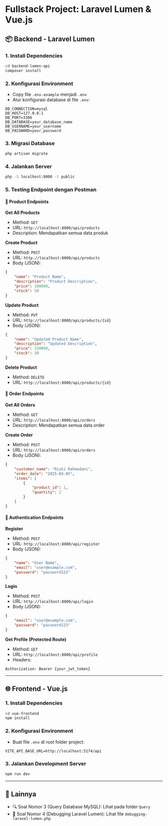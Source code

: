 
# Fullstack Project: Laravel Lumen & Vue.js

## 📦 Backend - Laravel Lumen

### 1. Install Dependencies
```bash
cd backend-lumen-api
composer install
```

### 2. Konfigurasi Environment
- Copy file `.env.example` menjadi `.env`
- Atur konfigurasi database di file `.env`:
```env
DB_CONNECTION=mysql
DB_HOST=127.0.0.1
DB_PORT=3306
DB_DATABASE=your_database_name
DB_USERNAME=your_username
DB_PASSWORD=your_password
```

### 3. Migrasi Database
```bash
php artisan migrate
```

### 4. Jalankan Server
```bash
php -S localhost:8000 -t public
```

### 5. Testing Endpoint dengan Postman

#### 🔹 Product Endpoints

**Get All Products**
- Method: `GET`
- URL: `http://localhost:8000/api/products`
- Description: Mendapatkan semua data produk

**Create Product**
- Method: `POST`
- URL: `http://localhost:8000/api/products`
- Body (JSON):
```json
{
    "name": "Product Name",
    "description": "Product Description",
    "price": 100000,
    "stock": 50
}
```

**Update Product**
- Method: `PUT`
- URL: `http://localhost:8000/api/products/{id}`
- Body (JSON):
```json
{
    "name": "Updated Product Name",
    "description": "Updated Description",
    "price": 150000,
    "stock": 30
}
```

**Delete Product**
- Method: `DELETE`
- URL: `http://localhost:8000/api/products/{id}`

#### 🔹 Order Endpoints

**Get All Orders**
- Method: `GET`
- URL: `http://localhost:8000/api/orders`
- Description: Mendapatkan semua data order

**Create Order**
- Method: `POST`
- URL: `http://localhost:8000/api/orders`
- Body (JSON):
```json
{
    "customer_name": "Rizki Rahmadani",
    "order_date": "2025-04-05",
    "items": [
        {
            "product_id": 1,
            "quantity": 2
        }
    ]
}
```

#### 🔐 Authentication Endpoints

**Register**
- Method: `POST`
- URL: `http://localhost:8000/api/register`
- Body (JSON):
```json
{
    "name": "User Name",
    "email": "user@example.com",
    "password": "password123"
}
```

**Login**
- Method: `POST`
- URL: `http://localhost:8000/api/login`
- Body (JSON):
```json
{
    "email": "user@example.com",
    "password": "password123"
}
```

**Get Profile (Protected Route)**
- Method: `GET`
- URL: `http://localhost:8000/api/profile`
- Headers:
```
Authorization: Bearer {your_jwt_token}
```

---

## 🌐 Frontend - Vue.js

### 1. Install Dependencies
```bash
cd vue-frontend
npm install
```

### 2. Konfigurasi Environment
- Buat file `.env` di root folder project:
```env
VITE_API_BASE_URL=http://localhost:5174/api
```

### 3. Jalankan Development Server
```bash
npm run dev
```

---

## 📁 Lainnya

- 🔍 Soal Nomor 3 (Query Database MySQL): Lihat pada folder `Query`
- 🐞 Soal Nomor 4 (Debugging Laravel Lumen): Lihat file `debugging-laravel-lumen.php`
